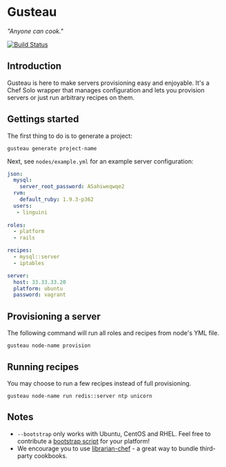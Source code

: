 Gusteau
=======

*"Anyone can cook."*

[![Build Status](https://magnum.travis-ci.com/locomote/gusteau.png?token=sLrGziB4HXtaF5mwnaxi)](http://magnum.travis-ci.com/locomote/gusteau)

Introduction
------------

Gusteau is here to make servers provisioning easy and enjoyable.
It's a Chef Solo wrapper that manages configuration and lets you provision servers or just run arbitrary recipes on them.

Gettings started
----------------

The first thing to do is to generate a project:

```
gusteau generate project-name
```

Next, see `nodes/example.yml` for an example server configuration:

```YAML
json:
  mysql:
    server_root_password: ASahiweqwqe2
  rvm:
    default_ruby: 1.9.3-p362
  users:
   - linguini
  
roles:
  - platform
  - rails

recipes:
  - mysql::server
  - iptables

server:
  host: 33.33.33.20
  platform: ubuntu
  password: vagrant
```

Provisioning a server
----------

The following command will run all roles and recipes from node's YML file.

```
gusteau node-name provision
```

Running recipes
-----------
You may choose to run a few recipes instead of full provisioning.

```
gusteau node-name run redis::server ntp unicorn
```

Notes
-----

* `--bootstrap` only works with Ubuntu, CentOS and RHEL. Feel free to contribute a [bootstrap script](https://github.com/locomote/gusteau/tree/master/bootstrap) for your platform!
* We encourage you to use [librarian-chef](https://github.com/applicationsonline/librarian) - a great way to bundle third-party cookbooks.
